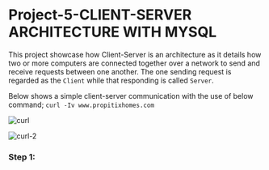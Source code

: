 # Project-5-CLIENT-SERVER ARCHITECTURE WITH MYSQL

This project showcase how Client-Server is an architecture as it details how two or more computers are connected together over a network to send and receive requests between one another. The one sending request is regarded as the `Client` while that responding is called `Server`.

Below shows a simple client-server communication with the use of below command;
`curl -Iv www.propitixhomes.com`

![curl](https://user-images.githubusercontent.com/46185705/132881004-b42d0cd6-9a57-4274-a46f-0927e0e8a023.jpg)

![curl-2](https://user-images.githubusercontent.com/46185705/132882560-406122a0-f072-4df0-b2ff-c32c91081912.jpg)

### Step 1: 


